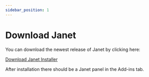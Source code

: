 ```yaml
---
sidebar_position: 1
---
```


# Download Janet

You can download the newest release of Janet by clicking here:

[Download Janet Installer](https://github.com/vtdevelopment/janet-revit/releases/download/Release/JanetRevit.Installer.msi)

After installation there should be a Janet panel in the Add-ins tab.

